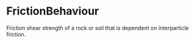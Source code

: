 FrictionBehaviour
=================

Friction shear strength of a rock or soil that is dependent on interparticle friction.
